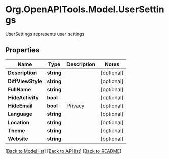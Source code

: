# Org.OpenAPITools.Model.UserSettings
UserSettings represents user settings

## Properties

Name | Type | Description | Notes
------------ | ------------- | ------------- | -------------
**Description** | **string** |  | [optional] 
**DiffViewStyle** | **string** |  | [optional] 
**FullName** | **string** |  | [optional] 
**HideActivity** | **bool** |  | [optional] 
**HideEmail** | **bool** | Privacy | [optional] 
**Language** | **string** |  | [optional] 
**Location** | **string** |  | [optional] 
**Theme** | **string** |  | [optional] 
**Website** | **string** |  | [optional] 

[[Back to Model list]](../README.md#documentation-for-models) [[Back to API list]](../README.md#documentation-for-api-endpoints) [[Back to README]](../README.md)

